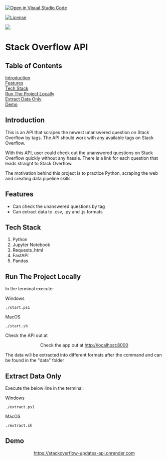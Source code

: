 [![Open in Visual Studio Code](https://open.vscode.dev/badges/open-in-vscode.svg)](https://open.vscode.dev/VincentLeV/stackoverflow-api-py)

[![License](https://img.shields.io/badge/license-MIT-orange.svg?style=flat-square)](http://opensource.org/licenses/MIT)

![](https://img.shields.io/github/issues-raw/VincentLeV/stackoverflow-api-py?style=flat-square)
<br/>


# Stack Overflow API

## Table of Contents

[Introduction](#introduction)
<br/>
[Features](#features)
<br/>
[Tech Stack](#tech-stack)
<br/>
[Run The Project Locally](#run-the-project-locally)
<br/>
[Extract Data Only](#extract-data-only)
<br/>
[Demo](#demo)

## Introduction

This is an API that scrapes the newest unanswered question on Stack Overflow by tags.
The API should work with any available tags on Stack Overflow. 

With this API, user could check out the unanswered questions on Stack Overflow quickly without any hassle. 
There is a link for each question that leads straight to Stack Overflow. 

The motivation behind this project is to practice Python, scraping the web and creating data pipeline skills.

## Features

- Can check the unanswered questions by tag
- Can extract data to .csv, .py and .js formats

## Tech Stack

1. Python
2. Jupyter Notebook
3. Requests_html
4. FastAPI
5. Pandas

## Run The Project Locally

In the terminal execute:

Windows

    ./start.ps1

MacOS
    
    ./start.sh

Check the API out at <p align="center">Check the app out at <a href="http://localhost:8000" target="_blank">http://localhost:8000</a></p>

The data will be extracted into different formats after the command and can be found in the "data" folder

## Extract Data Only

Execute the below line in the terminal:

Windows

    ./extract.ps1

MacOS

    ./extract.sh

## Demo

<a href="https://stackoverflow-api-py.herokuapp.com/" target="_blank">
    <p align="center">https://stackoverflow-updates-api.onrender.com</p>
</a>